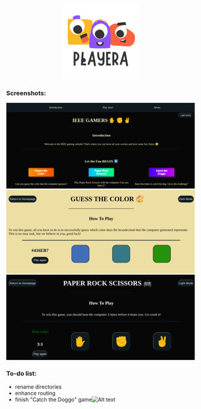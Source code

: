 <p align="center">
    <img src="assets/playera.png" width="200" height="200">
</p>

### Screenshots:
![Homepage](screenshots/homepage.png?raw=true "Homepage") <br>
![Colors Game](screenshots/color.png?raw=true "Homepage") <br>
![Rock Scissors Paper Game](screenshots/prs.png?raw=true "Homepage") <br>


### To-do list:
- rename directories
- enhance routing
- finish "Catch the Doggo" game![Alt text](relative/path/to/img.jpg?raw=true "Title")
